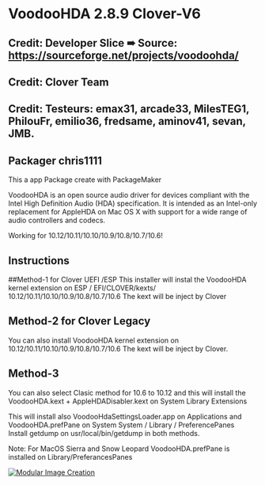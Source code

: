 # VoodooHDA 2.8.9 Clover-V6

## Credit: Developer Slice ➠ Source: https://sourceforge.net/projects/voodoohda/

## Credit: Clover Team

## Credit: Testeurs: emax31, arcade33, MilesTEG1, PhilouFr, emilio36, fredsame, aminov41, sevan, JMB. 

## Packager chris1111

This a app Package create with PackageMaker 

VoodooHDA is an open source audio driver for devices compliant with the Intel High Definition Audio (HDA) specification.
It is intended as an Intel-only replacement for AppleHDA on Mac OS X with support for a wide range of audio controllers and codecs.
 
Working for 10.12/10.11/10.10/10.9/10.8/10.7/10.6!  


## Instructions

 ##Method-1 for Clover UEFI /ESP
This installer will instal the VoodooHDA kernel extension on ESP / EFI/CLOVER/kexts/
10.12/10.11/10.10/10.9/10.8/10.7/10.6
The kext will be inject by Clover

## Method-2 for Clover Legacy
You can also install VoodooHDA kernel extension on 10.12/10.11/10.10/10.9/10.8/10.7/10.6 
The kext will be inject by Clover.

## Method-3
You can also select Clasic method for 10.6 to 10.12
and this will install the VoodooHDA.kext + AppleHDADisabler.kext on System Library Extensions

This will install also VoodooHdaSettingsLoader.app
on Applications and VoodooHDA.prefPane on System 
System / Library / PreferencePanes  
Install getdump on usr/local/bin/getdump
in both methods.

Note:
For MacOS Sierra and Snow Leopard VoodooHDA.prefPane is installed on Library/PreferancesPanes


[![Modular Image Creation](https://i37.servimg.com/u/f37/18/50/18/69/voodoo11.png)]()
